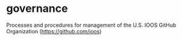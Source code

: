 # governance
Processes and procedures for management of the U.S. IOOS GitHub Organization (https://github.com/ioos)
